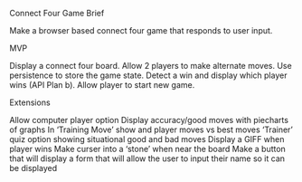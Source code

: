 Connect Four Game Brief

Make a browser based connect four game that responds to user input. 

MVP

Display a connect four board.
Allow 2 players to make alternate moves.
Use persistence to store the game state.
Detect a win and display which player wins (API Plan b).
Allow player to start new game. 


Extensions

Allow computer player option
Display accuracy/good moves with piecharts of graphs
In ‘Training Move’ show and player moves vs best moves
‘Trainer’ quiz option showing situational good and bad moves 
Display a GIFF when player wins
Make curser into a ‘stone’ when near the board
Make a button that will display a form that will allow the user to input their name so it can be displayed